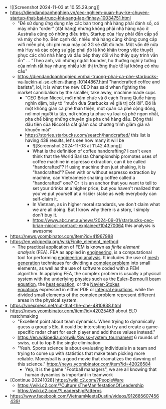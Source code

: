 - ![[Screenshot 2024-11-03 at 10.55.29.png]]
- https://diendandoanhnghiep.vn/ceo-nghiem-xuan-huy-ke-chuyen-startup-that-bai-truoc-khi-sang-lap-finhay-10034751.html
	- "Để sử dụng ứng dụng này các bàn trong nhà hàng phải đánh số, có máy nhận “order” (đặt hàng) nhưng không phải nhà hàng nào ở Australia cũng có những điều trên. Startup của Huy phải đến cấp số và máy cho họ. Bên cạnh đó, nhiều nhà hàng cũng không cung cấp wifi miễn phí, chi phí mua máy có 3G sẽ đắt đỏ hơn. Một vấn đề nữa mà Huy và các cộng sự gặp phải đó là khó khăn trong việc thuyết phục các chủ nhà hàng và đầu bếp thay đổi vì họ thấy quy trình vẫn ổn" ... "Theo anh, với những người founder, họ thường nghĩ ý tưởng của mình rất hay nhưng nhiều khi thị trường thực tế lại không có nhu cầu"
	- https://diendandoanhnghiep.vn/hai-truong-phai-ca-phe-starbucks-va-luckin-ai-se-chien-thang-10144867.html "handcrafted coffee and barista", lol, it is what the new CEO has said when fighting the market cannibalism by the smaller, take away, machine made cups
		- "CEO Brian Niccol, mới nhậm chức và ở cách Trung Quốc hàng nghìn dặm, bày tỏ “muốn đưa Starbucks về giá trị cốt lõi”. Đó là một không gian cà phê thân thiện, một quán cà phê cộng đồng, nơi mọi người tụ tập, nơi chúng ta phục vụ loại cà phê ngon nhất, pha chế bằng những chuyên gia pha chế hàng đầu. Động thái đầu tiên của Niccol là cắt giảm các chương trình giảm giá và khuyến mãi"
		- https://stories.starbucks.com/search/handcrafted/ this list is having 438 results, let's see how many it will be
			- ![[Screenshot 2024-11-03 at 11.42.43.png]]
			- What is the definition of coffee handcrafting? I can't even think that the World Barista Championship promotes uses of coffee machine in espresso extraction, can it be called "handcrafted"? If using machine then just shaking, it is "handcrafted"? Even with or without espresso extraction by machine, can Vietnamese shaking coffee called a "handcrafted" one? Or it is an anchor that you want to tell to set your drinks at a higher price, but you haven't realized that you've put yourself at a riskier stake as well: everybody can self-claim it.
			- In Vietnam, as in higher moral standards, we don't claim what we are all doing. But I know why there is a story, I simply don't buy it.
			- https://www.abc.net.au/news/2024-09-01/starbucks-ceo-brian-niccol-contract-explained/104270064 this analysis is awesome
- https://news.ycombinator.com/item?id=41967988
- https://en.wikipedia.org/wiki/Finite_element_method
	- The practical application of FEM is known as _finite element analysis_ (FEA). FEA as applied in [engineering](https://en.wikipedia.org/wiki/Engineering "Engineering"), is a computational tool for performing [engineering analysis](https://en.wikipedia.org/wiki/Engineering_analysis). It includes the use of [mesh generation](https://en.wikipedia.org/wiki/Mesh_generation "Mesh generation") techniques for dividing a [complex problem](https://en.wikipedia.org/wiki/Complex_system "Complex system") into small elements, as well as the use of software coded with a FEM algorithm. In applying FEA, the complex problem is usually a physical system with the underlying [physics](https://en.wikipedia.org/wiki/Physics "Physics") such as the [Euler–Bernoulli beam equation](https://en.wikipedia.org/wiki/Euler%E2%80%93Bernoulli_beam_theory "Euler–Bernoulli beam theory"), the [heat equation](https://en.wikipedia.org/wiki/Heat_equation "Heat equation"), or the [Navier-Stokes equations](https://en.wikipedia.org/wiki/Navier-Stokes_equations "Navier-Stokes equations") expressed in either PDE or [integral equations](https://en.wikipedia.org/wiki/Integral_equation "Integral equation"), while the divided small elements of the complex problem represent different areas in the physical system.
- https://vnexpress.net/nut-that-the-che-4810838.html
- https://news.ycombinator.com/item?id=42025469 about ELO matchmaking
	- "Excellent point about team dynamics. When trying to dynamically guess a group's Elo, it could be interesting to try and create a game-specific radar chart for each player and add those values instead."
	- https://en.wikipedia.org/wiki/Swiss-system_tournament 6 rounds of swiss, cut to top 8 the single elimination
	- "Yeah. Sports science is about evaluating individuals in a team and trying to come up with statistics that make team picking more reliable. Moneyball is a good movie that dramatizes the dawning of this science." https://news.ycombinator.com/item?id=42028584
		- Yep, it is the game "Football managers", we are all knowing that human dynamics is important in teamwork
- [Continue 20241028] https://wiki.c2.com/?PeopleWare
	- https://wiki.c2.com/?CultureIsTheManifestationOfLeadership
	- https://wiki.c2.com/?LeadershipPatterns
- https://www.facebook.com/VietnamMeetsDustin/videos/912685607456439/